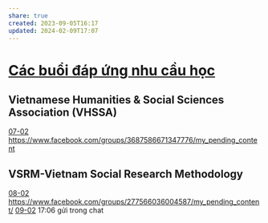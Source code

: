 ```yaml
---
share: true
created: 2023-09-05T16:17
updated: 2024-02-09T17:07
---
```


# [Các buổi đáp ứng nhu cầu học](../../../C%C3%A1c%20bu%E1%BB%95i%20%C4%91%C3%A1p%20%E1%BB%A9ng%20nhu%20c%E1%BA%A7u%20h%E1%BB%8Dc%20c%C3%A1ch%20s%E1%BB%AD%20d%E1%BB%A5ng%20c%C3%B4ng%20c%E1%BB%A5%20v%C3%A0%20t%C6%B0%20duy%20l%E1%BA%ADp%20tr%C3%ACnh%20cho%20nhu%20c%E1%BA%A7u%20c%C3%A1%20nh%C3%A2n%20ho%E1%BA%B7c%20nghi%C3%AAn%20c%E1%BB%A9u/4%20Th%C3%A0nh%20ph%E1%BA%A9m/Truy%E1%BB%81n%20th%C3%B4ng/C%C3%A1c%20bu%E1%BB%95i%20%C4%91%C3%A1p%20%E1%BB%A9ng%20nhu%20c%E1%BA%A7u%20h%E1%BB%8Dc.md)
## Vietnamese Humanities & Social Sciences Association (VHSSA) 
[07-02](07-02.md) https://www.facebook.com/groups/3687586671347776/my_pending_content
## VSRM-Vietnam Social Research Methodology
[08-02](08-02.md) https://www.facebook.com/groups/277566036004587/my_pending_content/
[09-02](09-02.md) 17:06 gửi trong chat